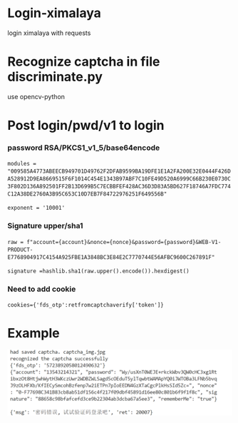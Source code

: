 # Login-ximalaya
login ximalaya with requests

# Recognize captcha in file discriminate.py
use opencv-python

# Post login/pwd/v1 to login
### password RSA/PKCS1_v1_5/base64encode

`
modules = "009585A4773ABEECB949701D49762F2DFAB9599BA19DFE1E1A2FA200E32E0444F426DA528912D9EA8669515F6F1014C454E1343B97ABF7C10FE49D520A6999C66B230E0730C3F802D136A892501FF2B13D699B5C7ECBBFEF428AC36D3D83A5BD627F18746A7FDC774C12A38DE2760A3B95C653C10D7EB7F84722976251F649556B"
`

`exponent = '10001'`

### Signature upper/sha1

`
raw = f"account={account}&nonce={nonce}&password={password}&WEB-V1-PRODUCT-E7768904917C4154A925FBE1A3848BC3E84E2C7770744E56AFBC9600C267891F"
`

`signature =hashlib.sha1(raw.upper().encode()).hexdigest()`

### Need to add cookie

`
cookies={'fds_otp':retfromcaptchaverify['token']}
`

# Example
![this is the example](https://github.com/skygongque/login-ximalaya/blob/master/ximalayapy/%E5%96%9C%E9%A9%AC%E6%8B%89%E9%9B%85%E8%B4%A6%E5%8F%B7%E5%AF%86%E7%A0%81%E7%99%BB%E5%BD%95%E7%BA%AA%E5%BF%B5.png)
